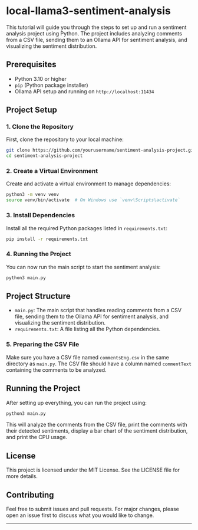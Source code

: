 # local-llama3-sentiment-analysis

This tutorial will guide you through the steps to set up and run a sentiment analysis project using Python. The project includes analyzing comments from a CSV file, sending them to an Ollama API for sentiment analysis, and visualizing the sentiment distribution.

## Prerequisites

- Python 3.10 or higher
- `pip` (Python package installer)
- Ollama API setup and running on `http://localhost:11434`

## Project Setup

### 1. Clone the Repository

First, clone the repository to your local machine:

```bash
git clone https://github.com/yourusername/sentiment-analysis-project.git
cd sentiment-analysis-project
```

### 2. Create a Virtual Environment

Create and activate a virtual environment to manage dependencies:

```bash
python3 -m venv venv
source venv/bin/activate  # On Windows use `venv\Scripts\activate`
```

### 3. Install Dependencies

Install all the required Python packages listed in `requirements.txt`:

```bash
pip install -r requirements.txt
```

### 4. Running the Project

You can now run the main script to start the sentiment analysis:

```bash
python3 main.py
```

## Project Structure

- `main.py`: The main script that handles reading comments from a CSV file, sending them to the Ollama API for sentiment analysis, and visualizing the sentiment distribution.
- `requirements.txt`: A file listing all the Python dependencies.


### 5. Preparing the CSV File

Make sure you have a CSV file named `commentsEng.csv` in the same directory as `main.py`. The CSV file should have a column named `commentText` containing the comments to be analyzed.

## Running the Project

After setting up everything, you can run the project using:

```bash
python3 main.py
```

This will analyze the comments from the CSV file, print the comments with their detected sentiments, display a bar chart of the sentiment distribution, and print the CPU usage.

## License

This project is licensed under the MIT License. See the LICENSE file for more details.

## Contributing

Feel free to submit issues and pull requests. For major changes, please open an issue first to discuss what you would like to change.

---
